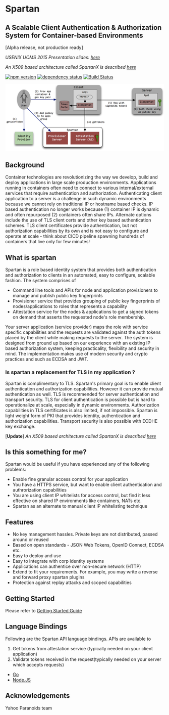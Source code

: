 # Spartan 
## A Scalable Client Authentication & Authorization System for Container-based Environments

[Alpha release, not production ready]

*USENIX UCMS 2015 Presentation slides: [here](https://www.slideshare.net/BinuRamakrishnan/a-scalable-client-authentication-authorization-service-for-containerbased-environments)*

*An X509 based architecture called SpartanX is described [here](https://github.com/yahoo/spartan/blob/master/doc/spartanX.md)*

[![npm version][npm-badge]][npm]
[![dependency status][dep-badge]][dep-status]
[![Build Status](https://travis-ci.org/yahoo/spartan.svg?branch=master)](https://travis-ci.org/yahoo/spartan)

[npm]: https://www.npmjs.org/package/spartan-server
[npm-badge]: https://img.shields.io/npm/v/spartan-server.svg?style=flat-square
[dep-status]: https://david-dm.org/yahoo/spartan
[dep-badge]: https://img.shields.io/david/yahoo/spartan.svg?style=flat-square


<img src="./doc/highlevel-flow.png" width="650">

## Background
Container technologies are revolutionizing the way we develop, build and deploy applications in large scale production environments. Applications running in containers often need to connect to various internal/external services that require authentication and authorization. Authenticating client application to a server is a challenge in such dynamic environments because we cannot rely on traditional IP or hostname based checks. IP based authentication no longer works because (1) container IP is dynamic and often repurposed (2) containers often share IPs. Alternate options include the use of TLS client certs and other key based authentication schemes. TLS client certificates provide authentication, but not authorization capabilities by its own and is not easy to configure and operate at scale - think about CICD pipeline spawning hundreds of containers that live only for few minutes!

## What is spartan
Spartan is a role based identity system that provides both authentication and authorization to clients in an automated, easy to configure, scalable fashion. The system comprises of 

* Command line tools and APIs for node and application provisioners to manage and publish public key fingerprints
* Provisioner service that provides grouping of public key fingerprints of nodes/applications to roles that represents a capability
* Attestation service for the nodes & applications to get a signed tokens on demand that asserts the requested node's role membership. 

Your server application (service provider) maps the role with service specific capabilities and the requests are validated against the auth tokens placed by the client while making requests to the server. The system is designed from ground up based on our experience with an existing IP based authorization system, keeping practicality, flexibility and security in mind. The implementation makes use of modern security and crypto practices and such as ECDSA and JWT.

### Is spartan a replacement for TLS in my application ?
Spartan is complimentary to TLS. Spartan's primary goal is to enable client authentication and authorization capabilities. However it can provide mutual authentication as well. TLS is recommended for server authentication and transport security. TLS for client authentication is possible but is hard to operationalize at scale, especially in dynamic environments. Authorization capabilities in TLS certificates is also limited, if not impossible. Spartan is light weight form of PKI that provides identity, authentication and authorization capabilities. Transport security is also possible with ECDHE key exchange.

[**Update**] *An X509 based architecture called SpartanX is described [here](https://github.com/yahoo/spartan/blob/master/doc/spartanX.md)*

## Is this something for me?
Spartan would be useful if you have experienced any of the following problems:

* Enable fine granular access control for your application
* You have a HTTPS service, but want to enable client authentication and authrorization capabilities
* You are using client IP whitelists for access control, but find it less effective on shared IP environments like containers, NATs etc.
* Spartan as an alternate to manual client IP whitelisting technique

## Features

* No key management hassles. Private keys are not distributed, passed around or reused
* Based on open standards - JSON Web Tokens, OpenID Connect, ECDSA etc.
* Easy to deploy and use
* Easy to integrate with corp identity systems
* Applications can authentice over non-secure network (HTTP)
* Extend to fit your requirements. For example, you may write a reverse and forward proxy spartan plugins
* Protection against replay attacks and scoped capabilities

## Getting Started
Please refer to [Getting Started Guide][]

## Language Bindings
Following are the Spartan API language bindings.
APIs are available to

1. Get tokens from attestation service (typically needed on your client application)
2. Validate tokens received in the request(typically needed on your server which accepts requests)

* [Go](https://github.com/yahoo/spartan-go)
* [Node.JS](https://github.com/yahoo/spartan-node)

[Getting Started Guide]: doc/getting-started.markdown

## Acknowledgements
Yahoo Paranoids team
